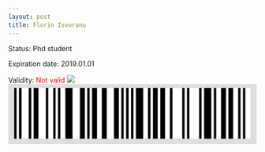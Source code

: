 ```yaml
---
layout: post
title: Florin Isvoranu
---
```


Status: Phd student

Expiration date: 2019.01.01

Validity: <font color="red"> Not valid</font> 
![](/members/img/Florin_Isvoranu.png)
![](/members/img/bar.png)
